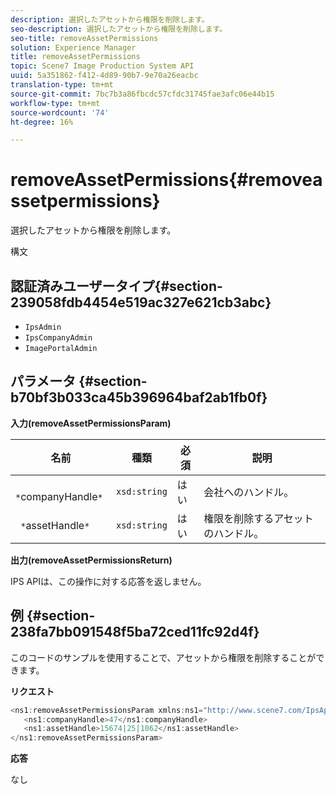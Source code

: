 ```yaml
---
description: 選択したアセットから権限を削除します。
seo-description: 選択したアセットから権限を削除します。
seo-title: removeAssetPermissions
solution: Experience Manager
title: removeAssetPermissions
topic: Scene7 Image Production System API
uuid: 5a351862-f412-4d89-90b7-9e70a26eacbc
translation-type: tm+mt
source-git-commit: 7bc7b3a86fbcdc57cfdc31745fae3afc06e44b15
workflow-type: tm+mt
source-wordcount: '74'
ht-degree: 16%

---
```



# removeAssetPermissions{#removeassetpermissions}

選択したアセットから権限を削除します。

構文

## 認証済みユーザータイプ{#section-239058fdb4454e519ac327e621cb3abc}

* `IpsAdmin`
* `IpsCompanyAdmin`
* `ImagePortalAdmin`

## パラメータ {#section-b70bf3b033ca45b396964baf2ab1fb0f}

**入力(removeAssetPermissionsParam)**

| 名前 | 種類 | 必須 | 説明 |
|---|---|---|---|
| ` *`companyHandle`*` | `xsd:string` | はい | 会社へのハンドル。 |
| ` *`assetHandle`*` | `xsd:string` | はい | 権限を削除するアセットのハンドル。 |

**出力(removeAssetPermissionsReturn)**

IPS APIは、この操作に対する応答を返しません。

## 例 {#section-238fa7bb091548f5ba72ced11fc92d4f}

このコードのサンプルを使用することで、アセットから権限を削除することができます。

**リクエスト**

```java
<ns1:removeAssetPermissionsParam xmlns:ns1="http://www.scene7.com/IpsApi/xsd">
   <ns1:companyHandle>47</ns1:companyHandle>
   <ns1:assetHandle>15674|25|1062</ns1:assetHandle>
</ns1:removeAssetPermissionsParam>
```

**応答**

なし
